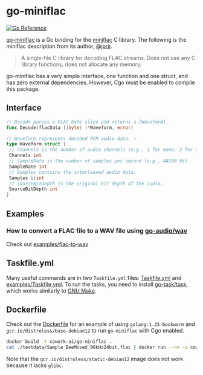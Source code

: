 # go-miniflac

[![Go Reference](https://pkg.go.dev/badge/github.com/cowork-ai/go-miniflac.svg)](https://pkg.go.dev/github.com/cowork-ai/go-miniflac)

[go-miniflac](https://github.com/cowork-ai/go-miniflac) is a Go binding for the [miniflac](https://github.com/jprjr/miniflac) C library. The following is the miniflac
description from its author, [@jprjr](https://github.com/jprjr).

> A single-file C library for decoding FLAC streams. Does not use any C library functions, does not allocate any memory.

go-miniflac has a very simple interface, one function and one struct, and has zero external dependencies. However, Cgo
must be enabled to compile this package.

## Interface

```go
// Decode parses a FLAC byte slice and returns a [Waveform].
func Decode(flacData []byte) (*Waveform, error)

// Waveform represents decoded PCM audio data. 🎶
type Waveform struct {
 // Channels is the number of audio channels (e.g., 1 for mono, 2 for stereo).
 Channels int
 // SampleRate is the number of samples per second (e.g., 44100 Hz).
 SampleRate int
 // Samples contains the interleaved audio data.
 Samples []int
 // SourceBitDepth is the original bit depth of the audio.
 SourceBitDepth int
}
```

## Examples

### How to convert a FLAC file to a WAV file using [go-audio/wav](https://github.com/go-audio/wav)

Check out [examples/flac-to-wav](https://github.com/cowork-ai/go-miniflac/blob/main/examples/flac-to-wav/main.go)

## Taskfile.yml

Many useful commands are in two `Taskfile.yml` files: [Taskfile.yml](https://github.com/cowork-ai/go-miniflac/blob/main/Taskfile.yml) and [examples/Taskfile.yml](https://github.com/cowork-ai/go-miniflac/blob/main/examples/Taskfile.yml). To run the tasks, you need to install [go-task/task](https://github.com/go-task/task), which works similarly to [GNU Make](https://www.gnu.org/software/make/).

## Dockerfile

Check out the [Dockerfile](https://github.com/cowork-ai/go-miniflac/blob/main/Dockerfile) for an example of using `golang:1.25-bookworm` and `gcr.io/distroless/base-debian12` to run `go-miniflac` with Cgo enabled.

```bash
docker build -t cowork-ai/go-miniflac .
cat ./testdata/Sample_BeeMoved_96kHz24bit.flac | docker run --rm -i cowork-ai/go-miniflac | ffplay -autoexit -i pipe:
```

Note that the `gcr.io/distroless/static-debian12` image does not work because it lacks `glibc`.
